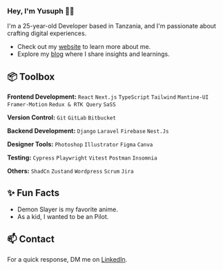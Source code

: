### Hey, I'm Yusuph 👋🏽  

I'm a 25-year-old Developer based in Tanzania, and I'm passionate about crafting digital experiences. 

- Check out my [website](https://yuyah.vercel.app/) to learn more about me.
- Explore my [blog](https://yuyahcodes.hashnode.dev/) where I share insights and learnings.
 
## 📦 Toolbox

**Frontend Development:** `React` `Next.js` `TypeScript` `Tailwind` `Mantine-UI` `Framer-Motion` `Redux & RTK Query` `SaSS`
 
**Version Control:** `Git` `GitLab` `Bitbucket`

**Backend Development:** `Django` `Laravel` `Firebase` `Nest.Js` 

**Designer Tools:** `Photoshop` `Illustrator` `Figma` `Canva` 

**Testing:** `Cypress` `Playwright` `Vitest` `Postman` `Insomnia`

**Others:** `ShadCn` `Zustand` `Wordpress` `Scrum` `Jira`
 
## ✨ Fun Facts 

- Demon Slayer is my favorite anime.
- As a kid, I wanted to be an Pilot.

## 📫 Contact

 For a quick response, DM me on [LinkedIn](https://www.linkedin.com/in/yusuphabasi/). 
 
